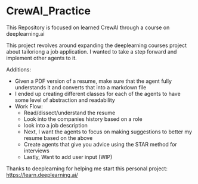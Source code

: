 # CrewAI_Practice

This Repository is focused on learned CrewAI through a course on deeplearning.ai

This project revolves around expanding the deeplearning courses project about tailoriong a job application. I wanted to take a step forward and implement other agents to it.

Additions:
- Given a PDF version of a resume, make sure that the agent fully understands it and converts that into a markdown file
- I ended up creating different classes for each of the agents to have some level of abstraction and readability
- Work Flow:
    - Read/dissect/understand the resume
    - Look into the companies history based on a role
    - look into a job description
    - Next, I want the agents to focus on making suggestions to better my resume based on the above
    - Create agents that give you advice using the STAR method for interviews
    - Lastly, Want to add user input (WIP)

Thanks to deeplearning for helping me start this personal project: https://learn.deeplearning.ai/
